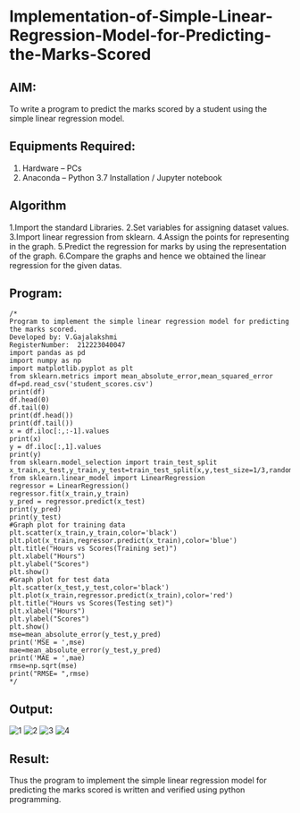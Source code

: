 # Implementation-of-Simple-Linear-Regression-Model-for-Predicting-the-Marks-Scored

## AIM:
To write a program to predict the marks scored by a student using the simple linear regression model.

## Equipments Required:
1. Hardware – PCs
2. Anaconda – Python 3.7 Installation / Jupyter notebook

## Algorithm
1.Import the standard Libraries.
2.Set variables for assigning dataset values.
3.Import linear regression from sklearn.
4.Assign the points for representing in the graph.
5.Predict the regression for marks by using the representation of the graph.
6.Compare the graphs and hence we obtained the linear regression for the given datas. 

## Program:
```
/*
Program to implement the simple linear regression model for predicting the marks scored.
Developed by: V.Gajalakshmi
RegisterNumber:  212223040047
import pandas as pd
import numpy as np
import matplotlib.pyplot as plt
from sklearn.metrics import mean_absolute_error,mean_squared_error
df=pd.read_csv('student_scores.csv')
print(df)
df.head(0)
df.tail(0)
print(df.head())
print(df.tail())
x = df.iloc[:,:-1].values
print(x)
y = df.iloc[:,1].values
print(y)
from sklearn.model_selection import train_test_split
x_train,x_test,y_train,y_test=train_test_split(x,y,test_size=1/3,random_state=0)
from sklearn.linear_model import LinearRegression
regressor = LinearRegression()
regressor.fit(x_train,y_train)
y_pred = regressor.predict(x_test)
print(y_pred)
print(y_test)
#Graph plot for training data
plt.scatter(x_train,y_train,color='black')
plt.plot(x_train,regressor.predict(x_train),color='blue')
plt.title("Hours vs Scores(Training set)")
plt.xlabel("Hours")
plt.ylabel("Scores")
plt.show()
#Graph plot for test data
plt.scatter(x_test,y_test,color='black')
plt.plot(x_train,regressor.predict(x_train),color='red')
plt.title("Hours vs Scores(Testing set)")
plt.xlabel("Hours")
plt.ylabel("Scores")
plt.show()
mse=mean_absolute_error(y_test,y_pred)
print('MSE = ',mse)
mae=mean_absolute_error(y_test,y_pred)
print('MAE = ',mae)
rmse=np.sqrt(mse)
print("RMSE= ",rmse)
*/
```

## Output:

![1](https://github.com/AkilaMohan/Implementation-of-Simple-Linear-Regression-Model-for-Predicting-the-Marks-Scored/assets/144871940/867e648e-8095-453f-8372-f22d9e59bddf)
![2](https://github.com/AkilaMohan/Implementation-of-Simple-Linear-Regression-Model-for-Predicting-the-Marks-Scored/assets/144871940/df7bb5de-b39a-4309-a493-8764b7a16138)
![3](https://github.com/AkilaMohan/Implementation-of-Simple-Linear-Regression-Model-for-Predicting-the-Marks-Scored/assets/144871940/b46be4c1-4ee5-4c4c-9fb7-9709d8190d9f)
![4](https://github.com/AkilaMohan/Implementation-of-Simple-Linear-Regression-Model-for-Predicting-the-Marks-Scored/assets/144871940/9116f462-2c61-4db5-83d4-a1bfd69d841a)


## Result:
Thus the program to implement the simple linear regression model for predicting the marks scored is written and verified using python programming.
